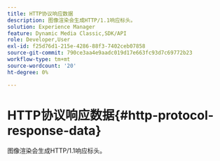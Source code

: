 ```yaml
---
title: HTTP协议响应数据
description: 图像渲染会生成HTTP/1.1响应标头。
solution: Experience Manager
feature: Dynamic Media Classic,SDK/API
role: Developer,User
exl-id: f25d76d1-215e-4286-88f3-7402ceb07858
source-git-commit: 790ce3aa4e9aadc019d17e663fc93d7c69772b23
workflow-type: tm+mt
source-wordcount: '20'
ht-degree: 0%

---
```


# HTTP协议响应数据{#http-protocol-response-data}

图像渲染会生成HTTP/1.1响应标头。
